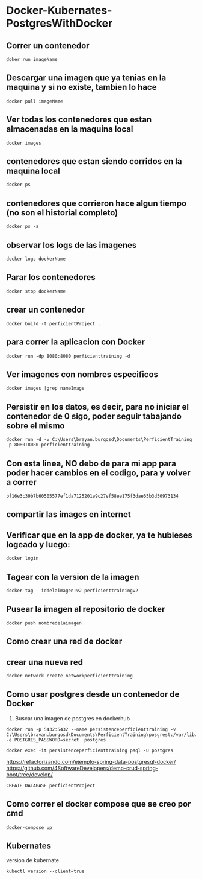 # Docker-Kubernates-PostgresWithDocker

## Correr un contenedor

```
doker run imageName
```

## Descargar una imagen que ya tenias en la maquina y si no existe, tambien lo hace

``` 
docker pull imageName 
``` 

## Ver todas los contenedores que estan almacenadas en la maquina local 

```
docker images
```  

## contenedores que estan siendo corridos en la maquina local 

``` 
docker ps
``` 

## contenedores que corrieron hace algun tiempo (no son el historial completo)

``` docker ps -a ``` 


## observar los logs de las imagenes

``` 
docker logs dockerName
``` 

## Parar los contenedores

```
docker stop dockerName
``` 

## crear un contenedor 

``` 
docker build -t perficientProject .
``` 

## para correr la aplicacion con Docker 

``` 
docker run -dp 8080:8080 perficienttraining -d
``` 

## Ver imagenes con nombres especificos

``` 
docker images |grep nameImage
```

## Persistir en los datos, es decir, para no iniciar el contenedor de 0 sigo, poder seguir tabajando sobre el mismo

```
docker run -d -v C:\Users\brayan.burgosd\Documents\PerficientTraining -p 8080:8080 perficienttraining
``` 

## Con esta linea, NO debo de para mi app para poder hacer cambios en el codigo, para y volver a correr

```docker run -d -v C:\Users\brayan.burgosd\Documents\PerficientTraining -p 8080:8080 -v \Users\brayan.burgosd\Documents\PerficientTraining perficienttraining
bf16e3c39b7b60505577ef1da7125201e9c27ef58ee175f3dae65b3d50973134
``` 

## compartir las images en internet

## Verificar que en la app de docker, ya te hubieses logeado y luego:

``` 
docker login
``` 

## Tagear con la version de la imagen

```
docker tag - iddelaimagen:v2 perficienttrainingv2
``` 

## Pusear la imagen al repositorio de docker 

```
docker push nombredelaimagen
``` 


## Como crear una red de docker

## crear una nueva red 

```
docker network create networkperficienttraining
``` 

## Como usar postgres desde un contenedor de Docker 

1. Buscar una imagen de postgres en dockerhub

```
docker run -p 5432:5432 --name persistenceperficienttraining -v C:\Users\brayan.burgosd\Documents\PerficientTraining\posgrest:/var/lib/postgresql/data2 -e POSTGRES_PASSWORD=secret  postgres
``` 

``` 
docker exec -it persistenceperficienttraining psql -U postgres
``` 

https://refactorizando.com/ejemplo-spring-data-postgresql-docker/
https://github.com/4SoftwareDevelopers/demo-crud-spring-boot/tree/develop/


``` 
CREATE DATABASE perficientProject
``` 

## Como correr el docker compose que se creo por cmd 

```
docker-compose up
``` 

## Kubernates

version de kubernate 

``` 
kubectl version --client=true
``` 
